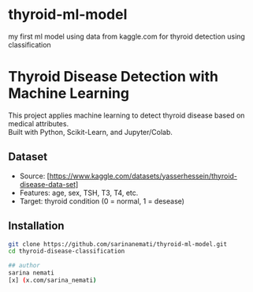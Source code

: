 # thyroid-ml-model
my first ml model using data from kaggle.com for thyroid detection using classification

# Thyroid Disease Detection with Machine Learning

This project applies machine learning to detect thyroid disease based on medical attributes.  
Built with Python, Scikit-Learn, and Jupyter/Colab.

## Dataset
- Source: [https://www.kaggle.com/datasets/yasserhessein/thyroid-disease-data-set]
- Features: age, sex, TSH, T3, T4, etc.
- Target: thyroid condition (0 = normal, 1 = desease)

## Installation
```bash
git clone https://github.com/sarinanemati/thyroid-ml-model.git
cd thyroid-disease-classification

## author
sarina nemati
[x] (x.com/sarina_nemati)
